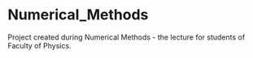 # Numerical_Methods

Project created during Numerical Methods - the lecture for students of Faculty of Physics.
